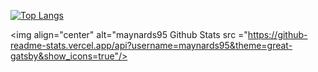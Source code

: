 [![Top Langs](https://github-readme-stats.vercel.app/api/top-langs/?username=maynards95&layout=compact)](https://github.com/maynards95/github-readme-stats)

<img align="center" alt="maynards95 Github Stats src ="https://github-readme-stats.vercel.app/api?username=maynards95&theme=great-gatsby&show_icons=true"/>